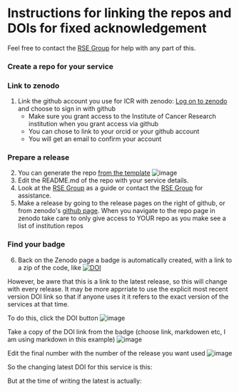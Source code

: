# Instructions for linking the repos and DOIs for fixed acknowledgement

Feel free to contact the [RSE Group](mailto:schelpdesk@icr.ac.uk) for help with any part of this.
### Create a repo for your service
   
### Link to zenodo
1. Link the github account you use for ICR with zenodo: [Log on to zenodo](https://zenodo.org/login/?next=%2F) and choose to sign in with github
   - Make sure you grant access to the Institute of Cancer Research institution when you grant access via github
   - You can chose to link to your orcid or your github account
   - You will get an email to confirm your account

### Prepare a release
2. You can generate the repo [from the template](https://github.com/ICR-Services/Service-Template)
   ![image](https://github.com/ICR-Services/Instructions/assets/132372271/752a4a81-568d-45a2-8486-2efb3b9e745a)
3. Edit the README.md of the repo with your service details.
4. Look at the [RSE Group](https://github.com/ICR-Services/RSE-Group) as a guide or contact the [RSE Group](mailto:schelpdesk@icr.ac.uk) for assistance.
5. Make a release by going to the release pages on the right of github, or from zenodo's [github page](https://zenodo.org/account/settings/github/). When you navigate to the repo page in zenodo take care to only give access to YOUR repo as you make see a list of institution repos

### Find your badge
6. Back on the Zenodo page a badge is automatically created, with a link to a zip of the code, like [![DOI](https://zenodo.org/badge/755024489.svg)](https://zenodo.org/doi/10.5281/zenodo.10638989)

However, be awre that this is a link to the latest release, so this will change with every release. It may be more apprriate to use the explicit most recent version DOI link so that if anyone uses it it refers to the exact version of the services at that time.

To do this, click the DOI button
![image](https://github.com/ICR-Services/Instructions/assets/132372271/c1ce5507-3036-4d86-8adc-3f582d3cc2af)

Take a copy of the DOI link from the badge (choose link, markdowen etc, I am using markdown in this example)
![image](https://github.com/ICR-Services/Instructions/assets/132372271/743d1e8a-35ca-4f08-83f1-dcef07a2db52)

Edit the final number with the number of the release you want used
![image](https://github.com/ICR-Services/Instructions/assets/132372271/8d031b2e-1394-49d2-95db-87d176131b87)

So the changing latest DOI for this service is this:

But at the time of writing the latest is actually: 





